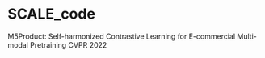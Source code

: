 # SCALE_code
M5Product: Self-harmonized Contrastive Learning for E-commercial Multi-modal Pretraining CVPR 2022
